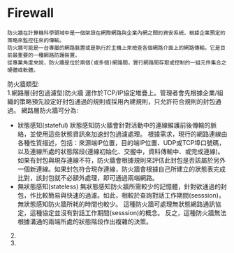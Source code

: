 # Firewall
```
防火牆在計算機科學領域中是一個架設在網際網路與企業內網之間的資安系統，根據企業預定的策略來監控往來的傳輸。
防火牆可能是一台專屬的網路裝置或是執行於主機上來檢查各個網路介面上的網路傳輸。它是目前最重要的一種網路防護裝置，
從專業角度來說，防火牆是位於兩個(或多個)網路間，實行網路間存取或控制的一組元件集合之硬體或軟體。
```
防火牆類型:  
1.網路層(封包過濾型)防火牆
運作於TCP/IP協定堆疊上。管理者會先根據企業/組織的策略預先設定好封包通過的規則或採用內建規則，只允許符合規則的封包通過。
網路層防火牆可分為:  
* 狀態感知(stateful)
狀態感知防火牆會針對活動中的連線維護前後傳輸的脈絡，並使用這些狀態資訊來加速封包過濾處理。
根據需求，現行的網路連線由各種性質描述，包括：來源端IP位置，目的端IP位置、UDP或TCP埠口號碼，以及連線所處的狀態階段(連線初始化、交握中，資料傳輸中、或完成連線)。
如果有封包與現存連線不符，防火牆會根據規則來評估此封包是否該屬於另外一個新連線。如果封包符合現存連線，防火牆會根據自己所建立的狀態表完成比對，該封包就不必額外處理，即可通過兩端網路。
* 無狀態感知(stateless)
無狀態感知防火牆所需較少的記憶體，針對欲通過的封包，作比較簡易與快速的過濾。如此，相較於查詢對話工作期間(sesssion)，無狀態感知防火牆所耗的時間也較少。
這種防火牆可處理無狀態網路通訊協定，這種協定並沒有對話工作期間(sesssion)的概念。
反之，這種防火牆無法根據溝通的兩端所處的狀態階段作出複雜的決策。
2.
3.
